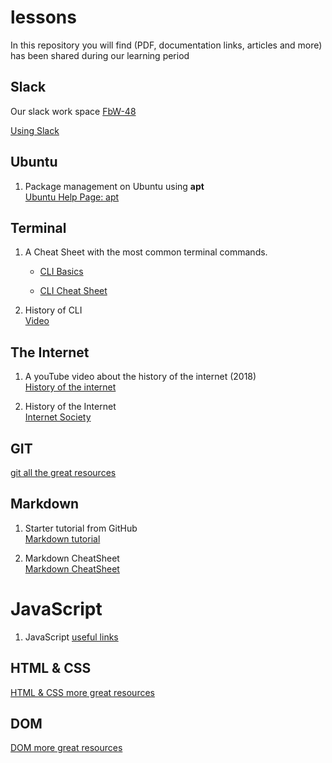# lessons

In this repository you will find (PDF, documentation links, articles and more) has been shared during our learning period

## Slack

Our slack work space
[FbW-48](https://Fbw-48.slack.com/)

[Using Slack](https://get.slack.help/hc/en-us/articles/202288908-Format-your-messages)

## Ubuntu

1. Package management on Ubuntu using **apt**  
   [Ubuntu Help Page: apt](https://help.ubuntu.com/lts/serverguide/apt.html.en)



## Terminal

1. A Cheat Sheet with the most common terminal commands.

   - [CLI Basics](https://github.com/hnsreeny/terminal)

   - [CLI Cheat Sheet](./terminal/CLI-Cheat-Sheet.pdf)

1. History of CLI  
   [Video](https://www.youtube.com/watch?v=4RPtJ9UyHS0&feature=youtu.be)
## The Internet

1. A youTube video about the history of the internet (2018)  
   [History of the internet](https://www.youtube.com/watch?v=oNUl_9ZYA6w)

1. History of the Internet  
   [Internet Society](https://www.internetsociety.org/internet/history-internet/)

## GIT

 [git all the great resources](GIT-README.md)


## Markdown

1. Starter tutorial from GitHub  
   [Markdown tutorial](https://www.markdowntutorial.com)

1. Markdown CheatSheet  
   [Markdown CheatSheet](https://guides.github.com/pdfs/markdown-cheatsheet-online.pdf)

# JavaScript

1. JavaScript
   [useful links](./javaScript)

## HTML & CSS

 [HTML & CSS more great resources](./HTML-CSS-README.md)

## DOM

[DOM more great resources](./DOM-README.md)
